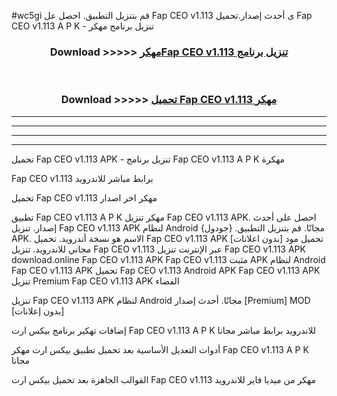 #wc5gi قم بتنزيل التطبيق. احصل عل Fap CEO v1.113 ى أحدث إصدار.تحميل Fap CEO v1.113 A P K - تنزيل برنامج مهكر



<div align="center">
<h3>Download >>>>> <a href="https://ar-sites.web.app/?ar= Fap CEO v1.113">مهكرFap CEO v1.113 تنزيل برنامج</a></h3><br>

<h3>Download >>>>> <a href="https://ar-sites.web.app/?ar= Fap CEO v1.113">تحميل Fap CEO v1.113 مهكر</a></h3>
</div>


----------------------------------------------------------

----------------------------------------------------------

----------------------------------------------------------

----------------------------------------------------------


تحميل Fap CEO v1.113 APK - تنزيل برنامج Fap CEO v1.113 A P K مهكرة

Fap CEO v1.113 برابط مباشر للاندرويد

تحميل Fap CEO v1.113 مهكر اخر اصدار

تطبيق Fap CEO v1.113 A P K مهكر
تنزيل Fap CEO v1.113 APK. احصل على أحدث إصدار.
تنزيل Fap CEO v1.113 APK لنظام Android مجانًا.
قم بتنزيل التطبيق. {جودول} APK. الاسم هو نسخة أندرويد.
تحميل Fap CEO v1.113 APK [بدون اعلانات]
تحميل مود مجاني للاندرويد.
تنزيل Fap CEO v1.113 عبر الإنترنت
تنزيل Fap CEO v1.113 APK
download.online Fap CEO v1.113 APK
Fap CEO v1.113 مثبت APK لنظام Android
Fap CEO v1.113 APK
تحميل Fap CEO v1.113 Android APK
Fap CEO v1.113 APK تنزيل Premium
Fap CEO v1.113 APK الفضاء

تنزيل Fap CEO v1.113 APK لنظام Android مجانًا. أحدث إصدار [Premium] MOD [بدون إعلانات]

إضافات تهكير برنامج بيكس ارت Fap CEO v1.113 A P K للاندرويد برابط مباشر مجانا

أدوات التعديل الأساسية بعد تحميل تطبيق بيكس ارت مهكر Fap CEO v1.113 A P K مجانا

القوالب الجاهزة بعد تحميل بيكس ارت Fap CEO v1.113 مهكر من ميديا فاير للاندرويد



